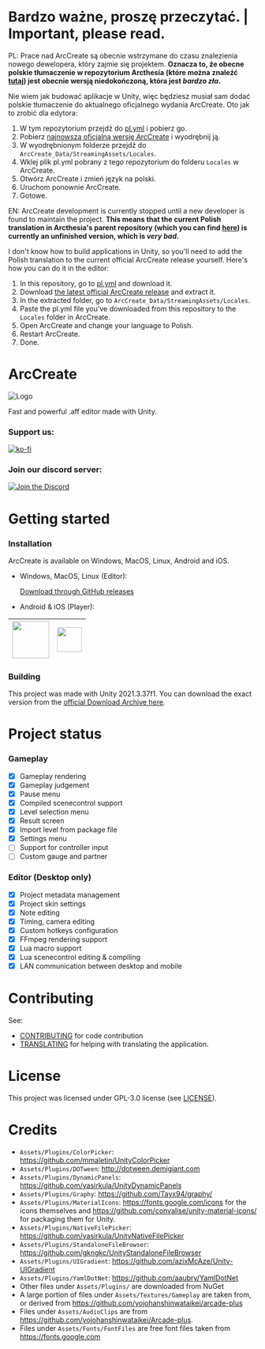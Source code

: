 # Bardzo ważne, proszę przeczytać. | Important, please read.
PL:
Prace nad ArcCreate są obecnie wstrzymane do czasu znalezienia nowego dewelopera, który zajmie się projektem. **Oznacza to, że obecne polskie tłumaczenie w repozytorium Arcthesia (które można znaleźć [tutaj](https://github.com/Arcthesia/ArcCreate)) jest obecnie wersją niedokończoną, która jest *bardzo zła*.**

Nie wiem jak budować aplikacje w Unity, więc będziesz musiał sam dodać polskie tłumaczenie do aktualnego oficjalnego wydania ArcCreate. Oto jak to zrobić dla edytora:
1. W tym repozytorium przejdź do [pl.yml](https://github.com/unauthparadox/ArcCreate/blob/master/Assets/StreamingAssets/Locales/pl.yml) i pobierz go.
2. Pobierz [najnowszą oficjalną wersję ArcCreate](https://github.com/Arcthesia/ArcCreate/releases) i wyodrębnij ją.
3. W wyodrębnionym folderze przejdź do `ArcCreate_Data/StreamingAssets/Locales`.
4. Wklej plik pl.yml pobrany z tego repozytorium do folderu `Locales` w ArcCreate.
5. Otwórz ArcCreate i zmień język na polski.
6. Uruchom ponownie ArcCreate.
7. Gotowe.

EN:
ArcCreate development is currently stopped until a new developer is found to maintain the project. **This means that the current Polish translation in Arcthesia's parent repository (which you can find [here](https://github.com/Arcthesia/ArcCreate)) is currently an unfinished version, which is *very bad*.**

I don't know how to build applications in Unity, so you'll need to add the Polish translation to the current official ArcCreate release yourself. Here's how you can do it in the editor:
1. In this repository, go to [pl.yml](https://github.com/unauthparadox/ArcCreate/blob/master/Assets/StreamingAssets/Locales/pl.yml) and download it.
2. Download [the latest official ArcCreate release](https://github.com/Arcthesia/ArcCreate/releases) and extract it.
3. In the extracted folder, go to `ArcCreate_Data/StreamingAssets/Locales`.
4. Paste the pl.yml file you've downloaded from this repository to the `Locales` folder in ArcCreate.
5. Open ArcCreate and change your language to Polish.
6. Restart ArcCreate.
7. Done.

# ArcCreate

![Logo](Assets/Textures/Logos/LogoFull.png?raw=true "Title")

Fast and powerful .aff editor made with Unity.

### Support us:

[![ko-fi](https://ko-fi.com/img/githubbutton_sm.svg)](https://ko-fi.com/Q5Q1JE1B1)

### Join our discord server:

[![Join the Discord](https://discord.com/api/guilds/1083452023250354206/widget.png?style=banner4)](https://discord.com/invite/t27ptGsrGH)

# Getting started

### Installation

ArcCreate is available on Windows, MacOS, Linux, Android and iOS.

- Windows, MacOS, Linux (Editor):

  [Download through GitHub releases](https://github.com/Arcthesia/ArcCreate/releases/)

- Android & iOS (Player):

| [<img src="https://play.google.com/intl/en_us/badges/images/generic/en-play-badge.png" height=75px>](https://play.google.com/store/apps/details?id=com.Arcthesia.ArcCreate) | [<img src="https://developer.apple.com/assets/elements/badges/download-on-the-app-store.svg" height=50px>](https://apps.apple.com/us/app/arccreate/id6445904090) |
| - | - |

### Building

This project was made with Unity 2021.3.37f1. You can download the exact version from the [official Download Archive here](https://unity.com/releases/editor/archive).

# Project status

### Gameplay
- [x] Gameplay rendering
- [x] Gameplay judgement
- [x] Pause menu
- [x] Compiled scenecontrol support
- [x] Level selection menu
- [x] Result screen
- [x] Import level from package file
- [x] Settings menu
- [ ] Support for controller input
- [ ] Custom gauge and partner

### Editor (Desktop only)
- [x] Project metadata management
- [x] Project skin settings
- [x] Note editing
- [x] Timing, camera editing
- [x] Custom hotkeys configuration
- [x] FFmpeg rendering support
- [x] Lua macro support
- [x] Lua scenecontrol editing & compiling
- [x] LAN communication between desktop and mobile

# Contributing

See:
- [CONTRIBUTING](CONTRIBUTING.md) for code contribution
- [TRANSLATING](TRANSLATING.md) for helping with translating the application.

# License

This project was licensed under GPL-3.0 license (see [LICENSE](LICENSE)).

# Credits

- `Assets/Plugins/ColorPicker`: https://github.com/mmaletin/UnityColorPicker
- `Assets/Plugins/DOTween`: http://dotween.demigiant.com
- `Assets/Plugins/DynamicPanels`: https://github.com/yasirkula/UnityDynamicPanels
- `Assets/Plugins/Graphy`: https://github.com/Tayx94/graphy/
- `Assets/Plugins/MaterialIcons`: https://fonts.google.com/icons for the icons themselves and https://github.com/convalise/unity-material-icons/ for packaging them for Unity.
- `Assets/Plugins/NativeFilePicker`: https://github.com/yasirkula/UnityNativeFilePicker
- `Assets/Plugins/StandaloneFileBrowser`: https://github.com/gkngkc/UnityStandaloneFileBrowser
- `Assets/Plugins/UIGradient`: https://github.com/azixMcAze/Unity-UIGradient
- `Assets/Plugins/YamlDotNet`: https://github.com/aaubry/YamlDotNet
- Other files under `Assets/Plugins/` are downloaded from NuGet
- A large portion of files under `Assets/Textures/Gameplay` are taken from, or derived from https://github.com/yojohanshinwataikei/arcade-plus
- Files under `Assets/AudioClips` are from https://github.com/yojohanshinwataikei/Arcade-plus.
- Files under `Assets/Fonts/FontFiles` are free font files taken from https://fonts.google.com
